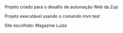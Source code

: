 Projeto criado para o desafio de automação Web da Zup

Projeto executável usando o comando mvn test

Site escolhido: Magazine Luiza
